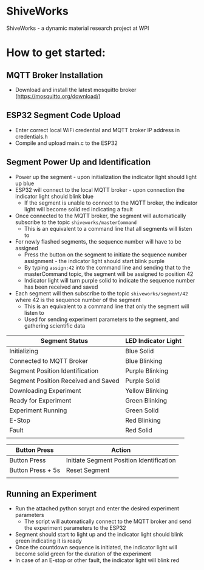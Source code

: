 # ShiveWorks
ShiveWorks - a dynamic material research project at WPI



# How to get started:
## MQTT Broker Installation
* Download and install the latest mosquitto broker (https://mosquitto.org/download/)

## ESP32 Segment Code Upload
* Enter correct local WiFi credential and MQTT broker IP address in credentials.h
* Compile and upload main.c to the ESP32

## Segment Power Up and Identification
* Power up the segment - upon initialization the indicator light should light up blue
* ESP32 will connect to the local MQTT broker - upon connection the indicator light should blink blue
  * If the segment is unable to connect to the MQTT broker, the indicator light will become solid red indicating a fault
* Once connected to the MQTT broker, the segment will automatically subscribe to the topic `shiveworks/masterCommand`
  * This is an equivalent to a command line that all segments will listen to
* For newly flashed segments, the sequence number will have to be assigned
  * Press the button on the segment to initiate the sequence number assignment - the indicator light should start blink purple
  * By typing `assign:42` into the command line and sending that to the masterCommand topic, the segment will be assigned to position 42
  * Indicator light will turn purple solid to indicate the sequence number has been received and saved
* Each segment will then subscribe to the topic `shiveworks/segment/42` where 42 is the sequence number of the segment
  * This is an equivalent to a command line that only the segment will listen to
  * Used for sending experiment parameters to the segment, and gathering scientific data 

 
| Segment Status                      | LED Indicator Light |
| ----------------------------------- | ------------------- |
| Initializing                        | Blue Solid          |
| Connected to MQTT Broker            | Blue Blinking       |
| Segment Position Identification     | Purple Blinking     |
| Segment Position Received and Saved | Purple Solid        |
| Downloading Experiment              | Yellow Blinking     |
| Ready for Experiment                | Green Blinking      |
| Experiment Running                  | Green Solid         |
| E-Stop                              | Red Blinking        |
| Fault                               | Red Solid           |
|                                     |                     |

| Button Press      | Action                                   |
| ----------------- | ---------------------------------------- |
| Button Press      | Initiate Segment Position Identification |
| Button Press + 5s | Reset Segment                            |
|                   |                                          |

  

## Running an Experiment
* Run the attached python scrypt and enter the desired experiment parameters
  * The script will automatically connect to the MQTT broker and send the experiment parameters to the ESP32
* Segment should start to light up and the indicator light should blink green indicating it is ready
* Once the countdown sequence is initiated, the indicator light will become solid green for the duration of the experiment
* In case of an E-stop or other fault, the indicator light will blink red